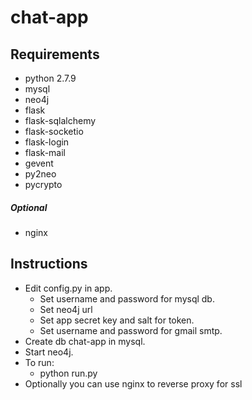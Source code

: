 # chat-app

## Requirements
- python 2.7.9
- mysql
- neo4j
- flask
- flask-sqlalchemy
- flask-socketio
- flask-login
- flask-mail
- gevent
- py2neo
- pycrypto
##### Optional
- nginx
    
## Instructions
- Edit config.py in app. 
    * Set username and password for mysql db.
    * Set neo4j url
    * Set app secret key and salt for token.
    * Set username and password for gmail smtp.
- Create db chat-app in mysql.
- Start neo4j.
- To run:
    * python run.py
- Optionally you can use nginx to reverse proxy for ssl
    
